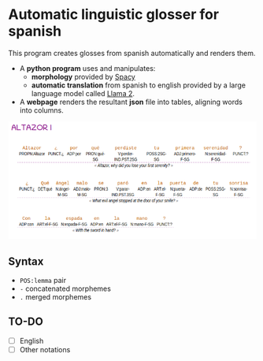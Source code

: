 # Automatic linguistic glosser for spanish

This program creates glosses from spanish automatically and renders them.

- A **python program** uses and manipulates:
	- **morphology** provided by [Spacy](https://spacy.io/)
	- **automatic translation** from spanish to english provided by a large language model called [Llama 2](https://huggingface.co/meta-llama/Llama-2-7b-chat-hf).
- A **webpage** renders the resultant **json** file into tables, aligning words into columns.

![1-15](./screenshot.png)

## Syntax

- `POS:lemma` pair
- `-` concatenated morphemes
- `.` merged morphemes

## TO-DO

- [ ] English
- [ ] Other notations
